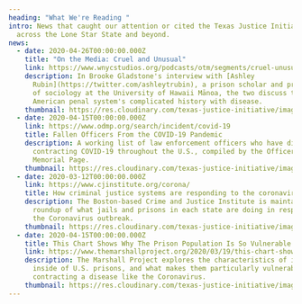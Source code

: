 ```yaml
---
heading: "What We're Reading "
intro: News that caught our attention or cited the Texas Justice Initiative from
  across the Lone Star State and beyond.
news:
  - date: 2020-04-26T00:00:00.000Z
    title: "On the Media: Cruel and Unusual"
    link: https://www.wnycstudios.org/podcasts/otm/segments/cruel-unusual-on-the-media?utm_source=tw&utm_medium=spredfast&utm_content=sf121317985&utm_term=onthemedia&sf121317985=1
    description: In Brooke Gladstone's interview with [Ashley
      Rubin](https://twitter.com/ashleytrubin), a prison scholar and professor
      of sociology at the University of Hawaii Mānoa, the two discuss the
      American penal system's complicated history with disease.
    thumbnail: https://res.cloudinary.com/texas-justice-initiative/image/upload/v1587942875/onthemedia_h29w8d.png
  - date: 2020-04-15T00:00:00.000Z
    link: https://www.odmp.org/search/incident/covid-19
    title: Fallen Officers From the COVID-19 Pandemic
    description: A working list of law enforcement officers who have died after
      contracting COVID-19 throughout the U.S., compiled by the Officer Down
      Memorial Page.
    thumbnail: https://res.cloudinary.com/texas-justice-initiative/image/upload/v1586984973/ODMP_zc63bp.jpg
  - date: 2020-03-12T00:00:00.000Z
    link: https://www.cjinstitute.org/corona/
    title: How criminal justice systems are responding to the coronavirus outbreak
    description: The Boston-based Crime and Justice Institute is maintaining a
      roundup of what jails and prisons in each state are doing in response to
      the Coronavirus outbreak.
    thumbnail: https://res.cloudinary.com/texas-justice-initiative/image/upload/v1586983248/CJI_omifur.svg
  - date: 2020-04-15T00:00:00.000Z
    title: This Chart Shows Why The Prison Population Is So Vulnerable to COVID-19
    link: https://www.themarshallproject.org/2020/03/19/this-chart-shows-why-the-prison-population-is-so-vulnerable-to-covid-19
    description: The Marshall Project explores the characteristics of individuals
      inside of U.S. prisons, and what makes them particularly vulnerable to
      contracting a disease like the Coronavirus.
    thumbnail: https://res.cloudinary.com/texas-justice-initiative/image/upload/v1586892377/MarshallProject_lmb4cn.png
---
```

